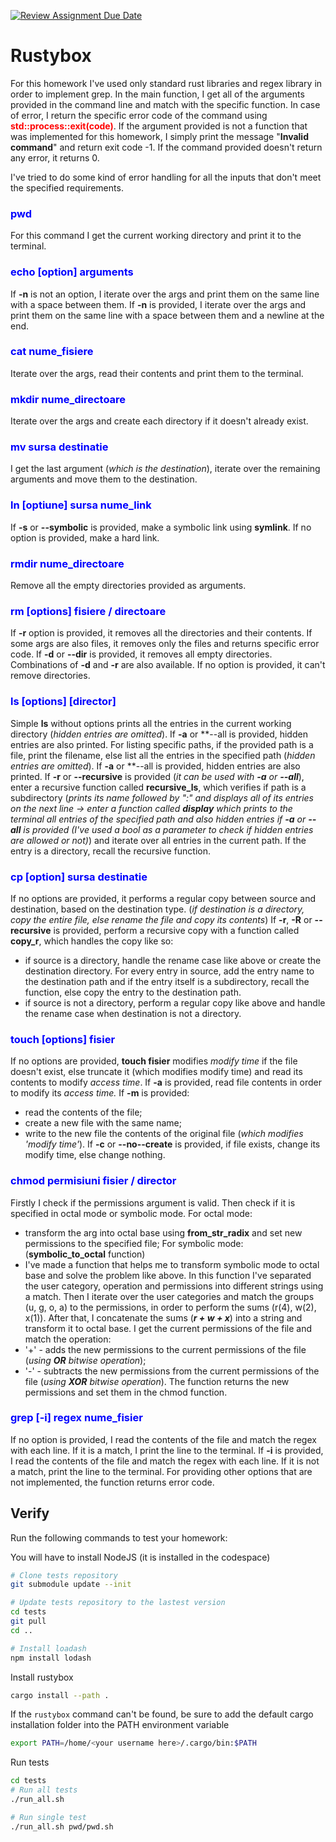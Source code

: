 [![Review Assignment Due Date](https://classroom.github.com/assets/deadline-readme-button-24ddc0f5d75046c5622901739e7c5dd533143b0c8e959d652212380cedb1ea36.svg)](https://classroom.github.com/a/iYoQzOhX)
# Rustybox
For this homework I've used only standard rust libraries and regex library in order to implement grep.
In the main function, I get all of the arguments provided in the command line and match with the specific function. In case of error, I return the specific error code of the command using <span style="color: red;">**std::process::exit(code)**</span>. If the argument provided is not a function that was implemented for this homework, I simply print the message "**Invalid command**" and return exit code -1. If the command provided doesn't return any error, it returns 0.

I've tried to do some kind of error handling for all the inputs that don't meet the specified requirements.

### <span style="color: blue;">pwd</span>
For this command I get the current working directory and print it to the terminal. 
### <span style="color: blue;">echo [option] arguments</span>
If **-n** is not an option, I iterate over the args and print them on the same line with a space between them.
If **-n** is provided, I iterate over the args and print them on the same line with a space between them and a newline at the end.
### <span style="color: blue;">cat nume_fisiere</span>
Iterate over the args, read their contents and print them to the terminal.
### <span style="color: blue;">mkdir nume_directoare</span>
Iterate over the args and create each directory if it doesn't already exist.
### <span style="color: blue;">mv sursa destinatie</span>
I get the last argument (*which is the destination*), iterate over the remaining arguments and move them to the destination.
### <span style="color: blue;">ln [optiune] sursa nume_link</span>
If **-s** or **--symbolic** is provided, make a symbolic link using **symlink**.
If no option is provided, make a hard link.
### <span style="color: blue;">rmdir nume_directoare</span>
Remove all the empty directories provided as arguments.
### <span style="color: blue;">rm [options] fisiere / directoare</span>
If **-r** option is provided, it removes all the directories and their contents. If some args are also files, it removes only the files and returns specific error code.
If **-d** or **--dir** is provided, it removes all empty directories. 
Combinations of **-d** and **-r** are also available.
If no option is provided, it can't remove directories.
### <span style="color: blue;">ls [options] [director]</span>
Simple **ls** without options prints all the entries in the current working directory (*hidden entries are omitted*). If **-a** or **--all is provided, hidden entries are also printed.
For listing specific paths, if the provided path is a file, print the filename, else list all the entries in the specified path (*hidden entries are omitted*).
If **-a** or **--all is provided, hidden entries are also printed.
If **-r** or **--recursive** is provided (*it can be used with **-a** or **--all***), enter a recursive function called **recursive_ls**, which verifies if path is a subdirectory (*prints its name followed by ":" and displays all of its entries on the next line -> enter a function called **display** which prints to the terminal all entries of the specified path and also hidden entries if **-a** or **--all** is provided (I've used a bool as a parameter to check if hidden entries are allowed or not)*) and iterate over all entries in the current path. If the entry is a directory, recall the recursive function.
### <span style="color: blue;">cp [option] sursa destinatie</span>
If no options are provided, it performs a regular copy between source and destination, based on the destination type. (*if destination is a directory, copy the entire file, else rename the file and copy its contents*)
If **-r**, **-R** or **--recursive** is provided, perform a recursive copy with a function called **copy_r**, which handles the copy like so:
- if source is a directory, handle the rename case like above or create the destination directory. For every entry in source, add the entry name to the destination path and if the entry itself is a subdirectory, recall the function, else copy the entry to the destination path.
- if source is not a directory, perform a regular copy like above and handle the rename case when destination is not a directory.
### <span style="color: blue;">touch [options] fisier</span>
If no options are provided, **touch fisier** modifies *modify time* if the file doesn't exist, else truncate it (which modifies modify time) and read its contents to modify *access time*.
If **-a** is provided, read file contents in order to modify its *access time.*
If **-m** is provided:
- read the contents of the file;
- create a new file with the same name;
- write to the new file the contents of the original file (*which modifies 'modify time'*).
If **-c** or **--no--create** is provided, if file exists, change its modify time, else change nothing.
### <span style="color: blue;">chmod permisiuni fisier / director</span>
Firstly I check if the permissions argument is valid. Then check if it is specified in octal mode or symbolic mode.
For octal mode:
- transform the arg into octal base using **from_str_radix** and set new permissions to the specified file;
For symbolic mode: (**symbolic_to_octal** function)
- I've made a function that helps me to transform symbolic mode to octal base and solve the problem like above. In this function I've separated the user category, operation and permissions into different strings using a match. Then I iterate over the user categories and match the groups (u, g, o, a) to the permissions, in order to perform the sums (r(4), w(2), x(1)). After that, I concatenate the sums (***r + w + x***) into a string and transform it to octal base. I get the current permissions of the file and match the operation:
- '+' - adds the new permissions to the current permissions of the file (*using **OR** bitwise operation*);
- '-' - subtracts the new permissions from the current permissions of the file (*using **XOR** bitwise operation*). The function returns the new permissions and set them in the chmod function.
### <span style="color: blue;">grep [-i] regex nume_fisier</span>
If no option is provided, I read the contents of the file and match the regex with each line. If it is a match, I print the line to the terminal.
If **-i** is provided, I read the contents of the file and match the regex with each line. If it is not a match, print the line to the terminal.
For providing other options that are not implemented, the function returns error code.

## Verify

Run the following commands to test your homework:

You will have to install NodeJS (it is installed in the codespace)

```bash
# Clone tests repository
git submodule update --init 

# Update tests repository to the lastest version
cd tests
git pull 
cd ..

# Install loadash
npm install lodash
```

Install rustybox

```bash
cargo install --path .
```

If the `rustybox` command can't be found, be sure to add the default cargo installation folder into the PATH environment variable

```bash
export PATH=/home/<your username here>/.cargo/bin:$PATH
```

Run tests

```bash
cd tests
# Run all tests 
./run_all.sh

# Run single test
./run_all.sh pwd/pwd.sh
```

